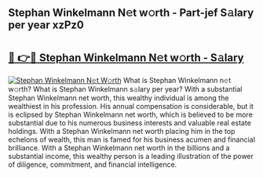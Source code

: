 ## Stephan Winkelmann N𝚎t w𝚘rth - Part-jef S𝚊lary per year xzPz0

# <h2><a href="http://gc54nc.nevu.top/?p=Stephan+Winkelmann">🔗 👉🔴 Stephan Winkelmann N𝚎t w𝚘rth - S𝚊lary</a></h2>

[![Stephan Winkelmann N𝚎t W𝚘rth](https://i.imgur.com/Oavwk0R.jpeg)](http://gc54nc.nevu.top/?p=Stephan+Winkelmann)
What is Stephan Winkelmann n𝚎t w𝚘rth? What is Stephan Winkelmann s𝚊lary per year?
With a substantial Stephan Winkelmann net worth, this wealthy individual is among the wealthiest in his profession. His annual compensation is considerable, but it is eclipsed by Stephan Winkelmann net worth, which is believed to be more substantial due to his numerous business interests and valuable real estate holdings. With a Stephan Winkelmann net worth placing him in the top echelons of wealth, this man is famed for his business acumen and financial brilliance. With a Stephan Winkelmann net worth in the billions and a substantial income, this wealthy person is a leading illustration of the power of diligence, commitment, and financial intelligence.
